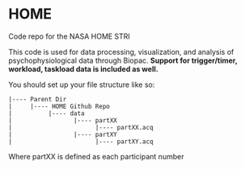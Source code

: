 # HOME

Code repo for the NASA HOME STRI 

This code is used for data processing, visualization, and analysis of psychophysiological data through Biopac. 
**Support for trigger/timer, workload, taskload data is included as well.**

You should set up your file structure like so:

```.
|---- Parent Dir
|     |---- HOME Github Repo
|          |---- data
|                 |---- partXX
|                       |---- partXX.acq
|                 |---- partXY
|                       |---- partXY.acq

```



Where partXX is defined as each participant number
